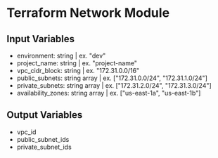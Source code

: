 # Terraform Network Module

## Input Variables

- environment: string | ex. "dev"
- project_name: string | ex. "project-name"
- vpc_cidr_block: string | ex. "172.31.0.0/16"
- public_subnets: string array | ex. ["172.31.0.0/24", "172.31.1.0/24"]
- private_subnets: string array | ex. ["172.31.2.0/24", "172.31.3.0/24"]
- availability_zones: string array | ex. ["us-east-1a", "us-east-1b"]

## Output Variables

- vpc_id
- public_subnet_ids
- private_subnet_ids
